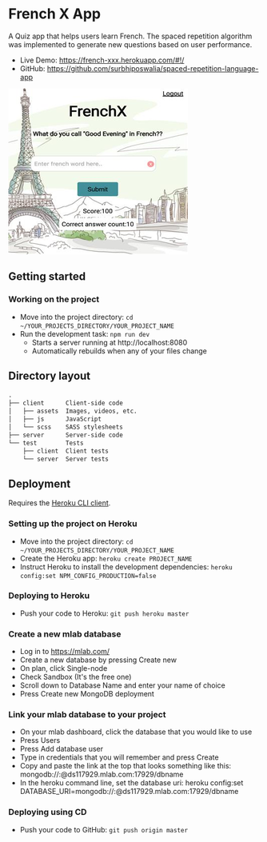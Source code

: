 # French X App

A Quiz app that helps users learn French. The spaced repetition algorithm was implemented to generate new questions based on user performance. 

* Live Demo: https://french-xxx.herokuapp.com/#!/
* GitHub: https://github.com/surbhiposwalia/spaced-repetition-language-app

![Screenshot of FrenchX](client/assets/french-X.png?raw=true "FrenchX")

## Getting started

### Working on the project

* Move into the project directory: `cd ~/YOUR_PROJECTS_DIRECTORY/YOUR_PROJECT_NAME`
* Run the development task: `npm run dev`
    * Starts a server running at http://localhost:8080
    * Automatically rebuilds when any of your files change

## Directory layout

```
.
├── client      Client-side code
│   ├── assets  Images, videos, etc.
│   ├── js      JavaScript
│   └── scss    SASS stylesheets
├── server      Server-side code
└── test        Tests
    ├── client  Client tests
    └── server  Server tests
```

## Deployment

Requires the [Heroku CLI client](https://devcenter.heroku.com/articles/heroku-command-line).

### Setting up the project on Heroku

* Move into the project directory: `cd ~/YOUR_PROJECTS_DIRECTORY/YOUR_PROJECT_NAME`
* Create the Heroku app: `heroku create PROJECT_NAME`
* Instruct Heroku to install the development dependencies: `heroku config:set NPM_CONFIG_PRODUCTION=false`

### Deploying to Heroku

* Push your code to Heroku: `git push heroku master`

### Create a new mlab database

* Log in to https://mlab.com/
* Create a new database by pressing Create new
* On plan, click Single-node
* Check Sandbox (It's the free one)
* Scroll down to Database Name and enter your name of choice
* Press Create new MongoDB deployment

### Link your mlab database to your project

* On your mlab dashboard, click the database that you would like to use
* Press Users
* Press Add database user
* Type in credentials that you will remember and press Create
* Copy and paste the link at the top that looks something like this: mongodb://<dbuser>:<dbpassword>@ds117929.mlab.com:17929/dbname
* In the heroku command line, set the database uri: heroku config:set DATABASE_URI=mongodb://<dbuser>:<dbpassword>@ds117929.mlab.com:17929/dbname


### Deploying using CD

* Push your code to GitHub: `git push origin master`

